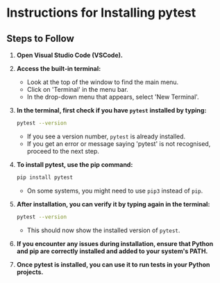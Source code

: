 # Instructions for Installing pytest

## Steps to Follow

1. **Open Visual Studio Code (VSCode).**

2. **Access the built-in terminal:**

   - Look at the top of the window to find the main menu.
   - Click on 'Terminal' in the menu bar.
   - In the drop-down menu that appears, select 'New Terminal'.

3. **In the terminal, first check if you have `pytest` installed by typing:**

   ```bash
   pytest --version
   ```

   - If you see a version number, `pytest` is already installed.
   - If you get an error or message saying 'pytest' is not recognised, proceed to the next step.

4. **To install pytest, use the pip command:**

   ```bash
   pip install pytest
   ```

   - On some systems, you might need to use `pip3` instead of `pip`.

5. **After installation, you can verify it by typing again in the terminal:**

   ```bash
   pytest --version
   ```

   - This should now show the installed version of `pytest`.

6. **If you encounter any issues during installation, ensure that Python and pip are correctly installed and added to your system's PATH.**

7. **Once pytest is installed, you can use it to run tests in your Python projects.**

